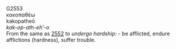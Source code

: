 G2553  
κακοπαθέω  
kakopatheō  
*kak-op-ath-eh‘-o*  
From the same as [2552](g2552) to *undergo* *hardship:* - be afflicted,
endure afflictions (hardness), suffer trouble.  

